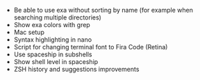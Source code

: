 - Be able to use exa without sorting by name (for example when searching multiple directories)
- Show exa colors with grep
- Mac setup
- Syntax highlighting in nano
- Script for changing terminal font to Fira Code (Retina)
- Use spaceship in subshells
- Show shell level in spaceship
- ZSH history and suggestions improvements
